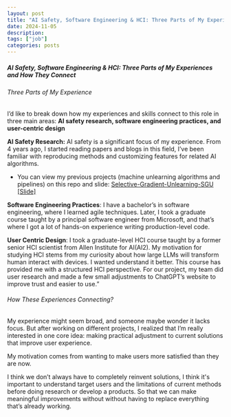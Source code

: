 ```yaml
---
layout: post
title: "AI Safety, Software Engineering & HCI: Three Parts of My Experiences and How They Connect"
date: 2024-11-05
description: 
tags: ["job"]
categories: posts
---
```


##### AI Safety, Software Engineering & HCI: Three Parts of My Experiences and How They Connect
###### Three Parts of My Experience

I’d like to break down how my experiences and skills connect to this role in three main areas: **AI safety research, software engineering practices, and user-centric design**

**AI Safety Research:** AI safety is a significant focus of my experience. From 4 years ago, I started reading papers and blogs in this field, I’ve been familiar with reproducing methods and customizing features for related AI algorithms. 
- You can view my previous projects (machine unlearning algorithms and pipelines) on this repo and slide: [Selective-Gradient-Unlearning-SGU](https://github.com/Yilin1010/Selective-Gradient-Unlearning-SGU)  [[Slide]](https://github.com/Yilin1010/Machine_Unlearning_Algorithms/blob/master/slides_En.ipynb)

**Software Engineering Practices**: I have a bachelor’s in software engineering, where I learned agile techniques. Later, I took a graduate course taught by a principal software engineer from Microsoft, and that’s where I got a lot of hands-on experience writing production-level code.

**User Centric Design**: I took a graduate-level HCI course taught by a former senior HCI scientist from Allen Institute for AI(AI2). My motivation for studying HCI stems from my curiosity about how large LLMs will transform human interact with devices. I wanted understand it better. This course has provided me with a structured HCI perspective. 
For our project, my team did user research and made a few small adjustments to ChatGPT’s website to improve trust and easier to use.”

###### How These Experiences Connecting?

My experience might seem broad, and someone maybe wonder it lacks focus. But after working on different projects, I realized that I’m really interested in one core idea: making practical adjustment to current solutions that improve user experience. 

My motivation comes from wanting to make users more satisfied than they are now.

I think we don’t always have to completely reinvent solutions, I think it's important to understand target users and the limitations of current methods before doing research or develop a products. So that we can make meaningful improvements without without having to replace everything that’s already working.

